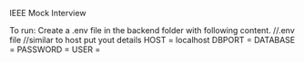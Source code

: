 IEEE Mock Interview

To run:
Create a .env file in the backend folder with following content.
//.env file
//similar to host put yout details
HOST = localhost
DBPORT = 
DATABASE = 
PASSWORD = 
USER = 